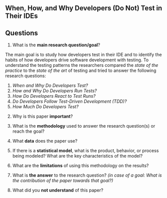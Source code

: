 ## When, How, and Why Developers (Do Not) Test in Their IDEs

## Questions

1. What is the **main research question/goal**?

The main goal is to study how developers test in their IDE and to identify the habits of how developers drive software development with testing.  To understand the testing patterns the researchers compared the _state of the practice_ to the _state of the art_ of testing and tried to answer the following research questions:
1) _When and Why Do Developers Test?_
2) _How and Why Do Developers Run Tests?_
3) _How Do Developers React to Test Runs?_
4) _Do Developers Follow Test-Driven Development (TDD)?_
5) _How Much Do Developers Test?_


2. Why is this paper **important**?


3. What is the **methodology** used to answer the research question(s) or reach the goal?


4. What **data** does the paper use?


5. If there is a **statistical model**, what is the product, behavior, or process being modeled? What are the key characteristics of the model?


6. What are the **limitations** of using this methodology on the results?


7. What is **the answer** to the research question? _(in case of a goal: What is the contribution of the paper towards that goal?)_


8. What did you **not understand** of this paper?

